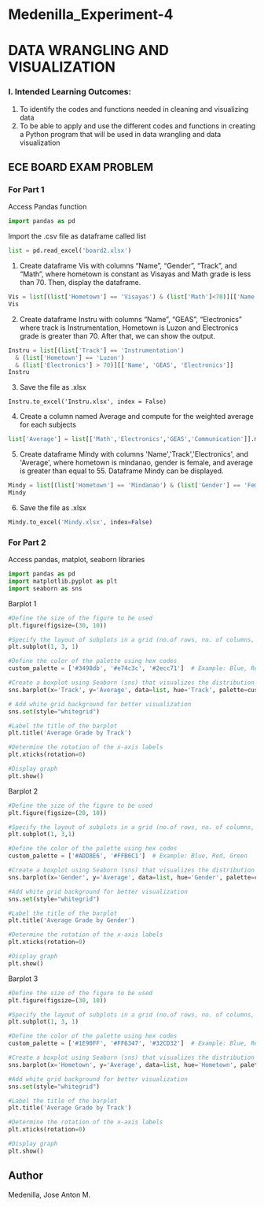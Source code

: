 # Medenilla_Experiment-4
# DATA WRANGLING AND VISUALIZATION

### I. Intended Learning Outcomes:
1. To identify the codes and functions needed in cleaning and visualizing data
2. To be able to apply and use the different codes and functions in creating a Python program that will
be used in data wrangling and data visualization
## ECE BOARD EXAM PROBLEM

### For Part 1
Access Pandas function
```python
import pandas as pd
```

Import the .csv file as dataframe called list
```python
list = pd.read_excel('board2.xlsx')
```



1. Create dataframe Vis with columns “Name”, “Gender”, “Track”, and “Math”, where hometown is constant as Visayas and Math grade is less than 70. Then, display the dataframe.
```python
Vis = list[(list['Hometown'] == 'Visayas') & (list['Math']<70)][['Name','Gender','Track','Math']]
Vis
```

2. Create dataframe Instru with columns “Name”, “GEAS”, “Electronics” where track is Instrumentation, Hometown is Luzon and Electronics grade is greater than 70. After that, we can show the output.
```python
Instru = list[(list['Track'] == 'Instrumentation')
  & (list['Hometown'] == 'Luzon')
  & (list['Electronics'] > 70)][['Name', 'GEAS', 'Electronics']]
Instru
```
3. Save the file as .xlsx
```
Instru.to_excel('Instru.xlsx', index = False)
```

4. Create a column named Average and compute for the weighted average for each subjects
```python
list['Average'] = list[['Math','Electronics','GEAS','Communication']].mean(axis=1)
```

5. Create dataframe Mindy with columns 'Name','Track','Electronics', and 'Average', where hometown is mindanao, gender is female, and average is greater than equal to 55. Dataframe Mindy can be displayed.
```python
Mindy = list[(list['Hometown'] == 'Mindanao') & (list['Gender'] == 'Female') & (list['Average'] >= 55)][['Name', 'Track', 'Electronics','Average']]
Mindy
```

6. Save the file as .xlsx
```python
Mindy.to_excel('Mindy.xlsx', index=False)
```

### For Part 2
Access pandas, matplot, seaborn libraries
```python
import pandas as pd
import matplotlib.pyplot as plt
import seaborn as sns
```

Barplot 1
```python
#Define the size of the figure to be used
plt.figure(figsize=(30, 10))

#Specify the layout of subplots in a grid (no.of rows, no. of columns, position  in the grid)
plt.subplot(1, 3, 1)

#Define the color of the palette using hex codes
custom_palette = ['#3498db', '#e74c3c', '#2ecc71']  # Example: Blue, Red, Green

#Create a boxplot using Seaborn (sns) that visualizes the distribution of Average grades for each category in the Track column.
sns.barplot(x='Track', y='Average', data=list, hue='Track', palette=custom_palette)

# Add white grid background for better visualization
sns.set(style="whitegrid")

#Label the title of the barplot
plt.title('Average Grade by Track')

#Determine the rotation of the x-axis labels
plt.xticks(rotation=0)

#Display graph
plt.show()
```
Barplot 2
```python
#Define the size of the figure to be used
plt.figure(figsize=(20, 10))

#Specify the layout of subplots in a grid (no.of rows, no. of columns, position  in the grid)
plt.subplot(1, 3,1)

#Define the color of the palette using hex codes
custom_palette = ['#ADD8E6', '#FFB6C1']  # Example: Blue, Red, Green

#Create a boxplot using Seaborn (sns) that visualizes the distribution of Average grades for each category in the Track column.
sns.barplot(x='Gender', y='Average', data=list, hue='Gender', palette=custom_palette)

#Add white grid background for better visualization
sns.set(style="whitegrid")

#Label the title of the barplot
plt.title('Average Grade by Gender')

#Determine the rotation of the x-axis labels
plt.xticks(rotation=0)

#Display graph
plt.show()
```
Barplot 3
```python
#Define the size of the figure to be used
plt.figure(figsize=(30, 10))

#Specify the layout of subplots in a grid (no.of rows, no. of columns, position  in the grid)
plt.subplot(1, 3, 1)

#Define the color of the palette using hex codes
custom_palette = ['#1E90FF', '#FF6347', '#32CD32']  # Example: Blue, Red, Green

#Create a boxplot using Seaborn (sns) that visualizes the distribution of Average grades for each category in the Track column.
sns.barplot(x='Hometown', y='Average', data=list, hue='Hometown', palette=custom_palette)

#Add white grid background for better visualization
sns.set(style="whitegrid")

#Label the title of the barplot
plt.title('Average Grade by Track')

#Determine the rotation of the x-axis labels
plt.xticks(rotation=0)

#Display graph
plt.show()
```
## Author
Medenilla, Jose Anton M.
